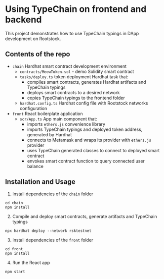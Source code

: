 # Using TypeChain on frontend and backend

This project demonstrates how to use TypeChain typings in DApp development on Rootstock.

## Contents of the repo
- `chain` Hardhat smart contract development environment
  - `contracts/MeowToken.sol` - demo Solidity smart contract
  - `tasks/deploy.ts` token deployment Hardhat task that:
    - compiles smart contracts, generates Hardhat artifacts and TypeChain typings
    - deploys smart contracts to a desired network
    - copies TypeChain typings to the frontend folder
  - `hardhat.config.ts` Hardhat config file with Rootstock networks configuration
- `front` React boilerplate application
  - `scr/App.ts` App main component that:
    - imports `ethers.js` convenience library 
    - imports TypeChain typings and deployed token address, generated by Hardhat
    - connects to Metamask and wraps its provider with `ethers.js` provider
    - uses TypeChain generated classes to connect to deployed smart contract
    - envokes smart contract function to query connected user balance

## Installation and Usage
1. Install dependencies of the `chain` folder
```shell
cd chain
npm install
```
2. Compile and deploy smart contracts, generate artifacts and TypeChain typings
```shell
npx hardhat deploy --network rsktestnet
```
3. Install dependencies of the `front` folder
```shell
cd front
npm install
```
4. Run the React app
```shell
npm start
```
